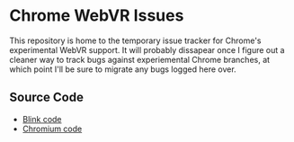 Chrome WebVR Issues
===================

This repository is home to the temporary issue tracker for Chrome's experimental WebVR support. It will probably dissapear once I figure out a cleaner way to track bugs against experiemental Chrome branches, at which point I'll be sure to migrate any bugs logged here over.

Source Code
-----------

  * [Blink code](https://chromium.googlesource.com/experimental/chromium/blink/+/refs/wip/bajones/webvr)
  * [Chromium code](https://chromium.googlesource.com/experimental/chromium/src/+/refs/wip/bajones/webvr)
